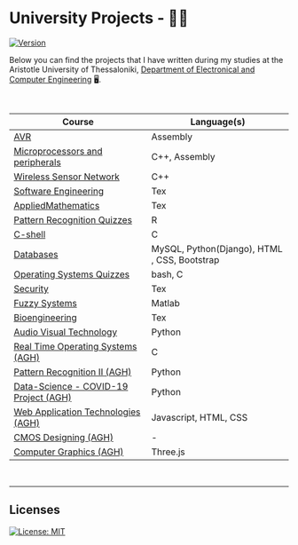 # University Projects - 👨‍🎓
[![Version](https://img.shields.io/badge/version-0.1.0-yellow.svg)](https://bitbucket.org/lbesson/ansi-colors)

Below you can find the projects that I have written during my studies at the Aristotle University of Thessaloniki, 
[Department of Electronical and Computer Engineering](http://ee.auth.gr/en) 🖥️. 

<br>

| Course  |  Language(s) |
| ------------- | ------------- |
| [AVR](https://github.com/imanousar/University_Projects/tree/master/AVR)| Assembly |
| [Microprocessors and peripherals](https://github.com/imanousar/University_Projects/tree/master/Microprocessors%20and%20peripherals/Traffic%20Lights%20Assembly%20AVR)| C++, Assembly|
|[Wireless Sensor Network](https://github.com/imanousar/University_Projects/tree/master/Wireless%20Sensor%20Network)|C++|
|[Software Engineering](https://github.com/imanousar/University_Projects/tree/master/Software%20Engineering)|Tex|
|[AppliedMathematics](https://github.com/imanousar/University_Projects/tree/master/AppliedMathematics)|Tex|
|[Pattern Recognition Quizzes](https://github.com/imanousar/University_Projects/tree/master/Pattern%20Recognition)|R|
|[C-shell](https://github.com/imanousar/C-Shell)|C|
|[Databases](https://github.com/imanousar/GitInsightsDB)|MySQL, Python(Django), HTML , CSS, Bootstrap|
|[Operating Systems Quizzes](https://github.com/imanousar/University_Projects/tree/master/Operating%20Systems)|bash, C|
|[Security](https://github.com/imanousar/University_Projects/tree/master/Security)| Tex | Matlab |
|[Fuzzy Systems](https://github.com/imanousar/University_Projects/tree/master/Fuzzy%20Systems)| Matlab|
|[Bioengineering](https://github.com/imanousar/University_Projects/tree/master/Bioengineering)| Tex |
|[Audio Visual Technology](https://github.com/imanousar/Automatic-Subtitles-Synchronization)| Python|
|[Real Time Operating Systems (AGH)](https://github.com/imanousar/RTOS)| C|
|[Pattern Recognition II (AGH) ](https://github.com/imanousar/University-Projects/tree/master/Pattern%20recognition%20II)| Python| 
|[Data-Science - COVID-19 Project (AGH)](https://github.com/imanousar/Data-Science)| Python|
|[Web Application Technologies (AGH)](https://github.com/imanousar/Web-Application-Technologies)| Javascript, HTML, CSS|
|[CMOS Designing (AGH)](https://github.com/imanousar/CMOS-Designing)| - |
|[Computer Graphics (AGH)](https://github.com/imanousar/University-Projects/tree/master/Computer%20Graphics)| Three.js|


<br>

---

## Licenses

[![License: MIT](https://img.shields.io/badge/License-MIT-blue.svg)](https://github.com/imanousar/University-Projects/blob/master/LICENSE)
